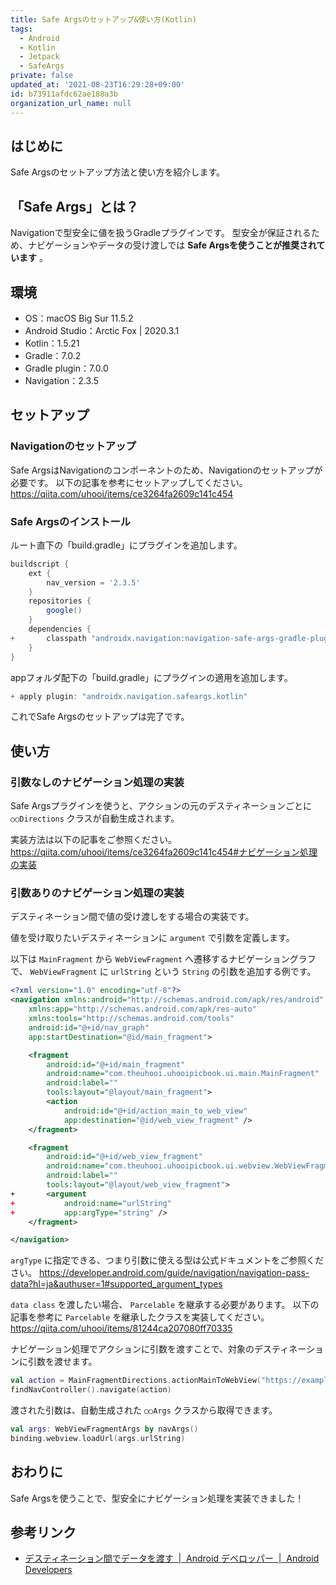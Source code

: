 ```yaml
---
title: Safe Argsのセットアップ&使い方(Kotlin)
tags:
  - Android
  - Kotlin
  - Jetpack
  - SafeArgs
private: false
updated_at: '2021-08-23T16:29:28+09:00'
id: b73911afdc62ae188a3b
organization_url_name: null
---
```

## はじめに

Safe Argsのセットアップ方法と使い方を紹介します。

## 「Safe Args」とは？

Navigationで型安全に値を扱うGradleプラグインです。
型安全が保証されるため、ナビゲーションやデータの受け渡しでは __Safe Argsを使うことが推奨されています__ 。

## 環境

- OS：macOS Big Sur 11.5.2
- Android Studio：Arctic Fox | 2020.3.1
- Kotlin：1.5.21
- Gradle：7.0.2
- Gradle plugin：7.0.0
- Navigation：2.3.5

## セットアップ

### Navigationのセットアップ

Safe ArgsはNavigationのコンポーネントのため、Navigationのセットアップが必要です。
以下の記事を参考にセットアップしてください。
https://qiita.com/uhooi/items/ce3264fa2609c141c454

### Safe Argsのインストール

ルート直下の「build.gradle」にプラグインを追加します。

```diff_groovy:/build.gradle
buildscript {
    ext {
        nav_version = '2.3.5'
    }
    repositories {
        google()
    }
    dependencies {
+       classpath "androidx.navigation:navigation-safe-args-gradle-plugin:$nav_version"
    }
}
```

appフォルダ配下の「build.gradle」にプラグインの適用を追加します。

```diff_groovy:/app/build.gradle
+ apply plugin: "androidx.navigation.safeargs.kotlin"
```

これでSafe Argsのセットアップは完了です。

## 使い方

### 引数なしのナビゲーション処理の実装

Safe Argsプラグインを使うと、アクションの元のデスティネーションごとに `○○Directions` クラスが自動生成されます。

実装方法は以下の記事をご参照ください。
https://qiita.com/uhooi/items/ce3264fa2609c141c454#ナビゲーション処理の実装

### 引数ありのナビゲーション処理の実装

デスティネーション間で値の受け渡しをする場合の実装です。

値を受け取りたいデスティネーションに `argument` で引数を定義します。

以下は `MainFragment` から `WebViewFragment` へ遷移するナビゲーショングラフで、 `WebViewFragment` に `urlString` という `String` の引数を追加する例です。

```diff_xml:nav_graph.xml
<?xml version="1.0" encoding="utf-8"?>
<navigation xmlns:android="http://schemas.android.com/apk/res/android"
    xmlns:app="http://schemas.android.com/apk/res-auto"
    xmlns:tools="http://schemas.android.com/tools"
    android:id="@+id/nav_graph"
    app:startDestination="@id/main_fragment">

    <fragment
        android:id="@+id/main_fragment"    
        android:name="com.theuhooi.uhooipicbook.ui.main.MainFragment"
        android:label=""
        tools:layout="@layout/main_fragment">
        <action
            android:id="@+id/action_main_to_web_view"
            app:destination="@id/web_view_fragment" />
    </fragment>

    <fragment
        android:id="@+id/web_view_fragment"
        android:name="com.theuhooi.uhooipicbook.ui.webview.WebViewFragment"
        android:label=""
        tools:layout="@layout/web_view_fragment">
+       <argument
+           android:name="urlString"
+           app:argType="string" />
    </fragment>

</navigation>
```

`argType` に指定できる、つまり引数に使える型は公式ドキュメントをご参照ください。
https://developer.android.com/guide/navigation/navigation-pass-data?hl=ja&authuser=1#supported_argument_types

`data class` を渡したい場合、 `Parcelable` を継承する必要があります。
以下の記事を参考に `Parcelable` を継承したクラスを実装してください。
https://qiita.com/uhooi/items/81244ca207080ff70335

ナビゲーション処理でアクションに引数を渡すことで、対象のデスティネーションに引数を渡せます。

```kotlin:MainFragment.kt
val action = MainFragmentDirections.actionMainToWebView("https://example.com")
findNavController().navigate(action)
```

渡された引数は、自動生成された `○○Args` クラスから取得できます。

```kotlin:WebViewFragment.kt
val args: WebViewFragmentArgs by navArgs()
binding.webview.loadUrl(args.urlString)
```

## おわりに

Safe Argsを使うことで、型安全にナビゲーション処理を実装できました！

## 参考リンク

- [デスティネーション間でデータを渡す  |  Android デベロッパー  |  Android Developers](https://developer.android.com/guide/navigation/navigation-pass-data?hl=ja&authuser=1)
